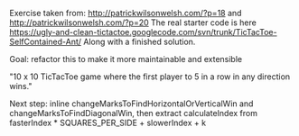 Exercise taken from: http://patrickwilsonwelsh.com/?p=18 and http://patrickwilsonwelsh.com/?p=20
The real starter code is here https://ugly-and-clean-tictactoe.googlecode.com/svn/trunk/TicTacToe-SelfContained-Ant/
Along with a finished solution.

Goal: refactor this to make it more maintainable and extensible

"10 x 10 TicTacToe game where the first player to 5 in a row in any direction wins."


Next step: inline changeMarksToFindHorizontalOrVerticalWin and changeMarksToFindDiagonalWin, then extract calculateIndex from fasterIndex  * SQUARES_PER_SIDE + slowerIndex + k